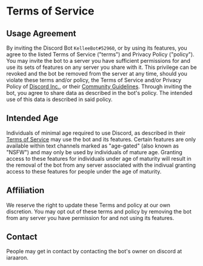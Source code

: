 # Terms of Service
## Usage Agreement
By inviting the Discord Bot `KelleeBot#52960`, or by using its features, you agree to the listed Terms of Service ("terms") and Privacy Policy ("policy").
You may invite the bot to a server you have sufficient permissions for and use its sets of features on any server you share with it. This privilege can be revoked and the bot be removed from the server at any time, should you violate these terms and/or policy, the Terms of Service and/or Privacy Policy of [Discord Inc.](https://discord.com), or their [Community Guidelines](https://discord.com/guidelines).
Through inviting the bot, you agree to share data as described in the bot's policy. The intended use of this data is described in said policy.

## Intended Age
Individuals of minimal age required to use Discord, as described in their [Terms of Service](https://discord.com/terms) may use the bot and its features.
Certain features are only available within text channels marked as "age-gated" (also known as "NSFW") and may only be used by individuals of mature age. Granting access to these features for individuals under age of maturity will result in the removal of the bot from any server associated with the indivual granting access to these features for people under the age of maturity.

## Affiliation
We reserve the right to update these Terms and policy at our own discretion. You may opt out of these terms and policy by removing the bot from any server you have permission for and not using its features.

## Contact
People may get in contact by contacting the bot's owner on discord at iaraaron.
